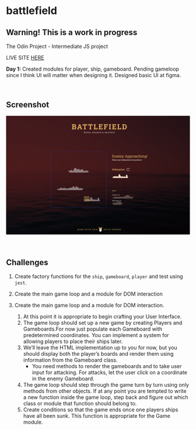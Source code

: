 # battlefield

## Warning! This is a work in progress

The Odin Project - Intermediate JS project

LIVE SITE [HERE](https://hello-damiro.github.io/battlefield)

**Day 1:** Created modules for player, ship, gameboard. Pending gameloop since I think UI will matter when designing it. Designed basic UI at figma.

</br>

## Screenshot

![Screenshot](https://github.com/hello-damiro/battlefield/blob/main/src/assets/images/screenshot.png?raw=true)

</br>

## Challenges

1. Create factory functions for the `ship`, `gameboard`, `player` and test using `jest`.

2. Create the main game loop and a module for DOM interaction

3. Create the main game loop and a module for DOM interaction.
    1. At this point it is appropriate to begin crafting your User Interface.
    2. The game loop should set up a new game by creating Players and Gameboards.For now just populate each Gameboard with predetermined coordinates. You can implement a system for allowing players to place their ships later.
    3. We’ll leave the HTML implementation up to you for now, but you should display both the player’s boards and render them using information from the Gameboard class.
        - You need methods to render the gameboards and to take user input for attacking. For attacks, let the user click on a coordinate in the enemy Gameboard.
    4. The game loop should step through the game turn by turn using only methods from other objects. If at any point you are tempted to write a new function inside the game loop, step back and figure out which class or module that function should belong to.
    5. Create conditions so that the game ends once one players ships have all been sunk. This function is appropriate for the Game module.
